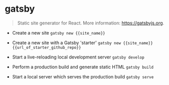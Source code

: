 # gatsby
> Static site generator for React.
> More information: <https://gatsbyjs.org>.

- Create a new site
`gatsby new {{site_name}}`

- Create a new site with a Gatsby 'starter'
`gatsby new {{site_name}} {{url_of_starter_github_repo}}`

- Start a live-reloading local development server
`gatsby develop`

- Perform a production build and generate static HTML
`gatsby build`

- Start a local server which serves the production build
`gatsby serve`
